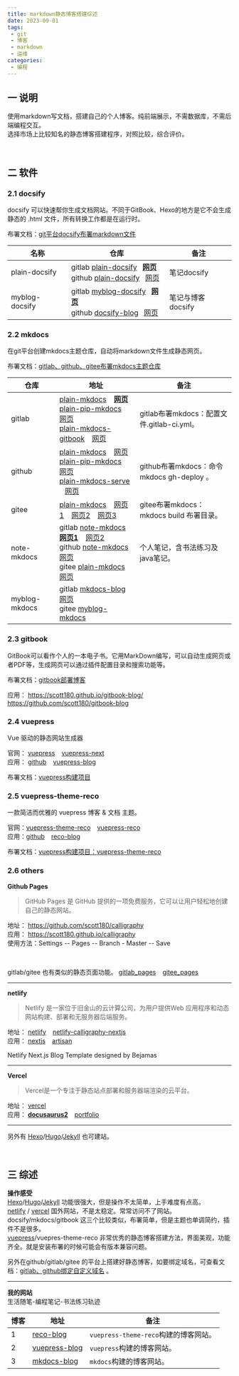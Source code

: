 ```yaml
---
title: markdown静态博客搭建综述
date: 2023-09-01
tags:
 - git
 - 博客
 - markdown
 - 运维
categories:
 - 编程
---
```


## 一 说明

使用markdown写文档，搭建自己的个人博客。纯前端展示，不需数据库，不需后端编程交互。<br>
选择市场上比较知名的静态博客搭建程序，对照比较，综合评价。<br>

<br>

## 二 软件

### 2.1 docsify

docsify 可以快速帮你生成文档网站。不同于GitBook、Hexo的地方是它不会生成静态的 .html 文件，所有转换工作都是在运行时。

布署文档：[git平台docsify布署markdown文件]( https://xushufa.cn/docs/bian-cheng/yun-wei/gitping-tai-docsifybu-shu-markdownwen-jian.html )


| 名称       | 仓库                                                			        |  备注            |
| ---------  | -------------------------------------------------------------        |  ----------      |
| plain-docsify    | gitlab [plain-docsify]( https://gitlab.com/xuyq123/plain-docsify )&ensp; [**网页**](  https://xuyq123.gitlab.io/plain-docsify/ ) <br/>github [plain-docsify]( https://github.com/scott180/plain-docsify )&ensp; [网页](  https://scott180.github.io/plain-docsify/ ) |  笔记docsify                        |
| myblog-docsify   | gitlab [myblog-docsify]( https://gitlab.com/xuyq123/myblog-docsify )&ensp; [**网页**](  https://xuyq123.gitlab.io/myblog-docsify/ ) <br/>github [docsify-blog]( https://github.com/scott180/myblog-docsify )&ensp; [网页](  https://scott180.github.io/docsify-blog ) |  笔记与博客docsify                  |



### 2.2 mkdocs

在git平台创建mkdocs主题仓库，自动将markdown文件生成静态网页。 

布署文档：[gitlab、github、gitee布署mkdocs主题仓库]( https://xushufa.cn/docs/bian-cheng/yun-wei/gitlab-github-giteebu-shu-mkdocszhu-ti-cang-ku.html )


| 仓库   | 地址                                               			      |  备注             			                 |
| -----  | -------------------------------------------------------------      |  -----------------------------------         |
| gitlab | [plain-mkdocs]( https://gitlab.com/xuyq123/plain-mkdocs ) &ensp; [**网页**]( https://xuyq123.gitlab.io/plain-mkdocs ) <br/>[plain-pip-mkdocs]( https://gitlab.com/xuyq123/plain-pip-mkdocs ) &ensp; [网页]( https://xuyq123.gitlab.io/plain-pip-mkdocs )  <br/>[plain-mkdocs-gitbook]( https://gitlab.com/xuyq123/plain-mkdocs-gitbook ) &ensp; [网页]( https://xuyq123.gitlab.io/plain-mkdocs-gitbook )            |  gitlab布署mkdocs：配置文件.gitlab-ci.yml。    |
| github | [plain-mkdocs]( https://github.com/scott180/plain-mkdocs ) &ensp; [网页](  https://scott180.github.io/plain-mkdocs/ ) <br/>[plain-pip-mkdocs]( https://github.com/scott180/plain-pip-mkdocs ) &ensp; [网页]( https://scott180.github.io/plain-pip-mkdocs )  <br/>[plain-mkdocs-serve]( https://github.com/scott180/plain-mkdocs-serve )  &ensp; [网页]( https://scott180.github.io/plain-mkdocs-serve )              |  github布署mkdocs：命令mkdocs gh-deploy 。           |
| gitee  |  [plain-mkdocs]( https://gitee.com/xy180/plain-mkdocs ) &ensp; [网页1]( http://xy180.gitee.io/plain-mkdocs/1/site/ ) &ensp; [网页2]( http://xy180.gitee.io/plain-mkdocs/2/site/ ) &ensp; [网页3]( http://xy180.gitee.io/plain-mkdocs/3/site/ )                                  |  gitee布署mkdocs：mkdocs build 布署目录。    |
| note-mkdocs   | gitlab [note-mkdocs]( https://gitlab.com/xuyq123/note-mkdocs )&ensp; [**网页1**](  https://xuyq123.gitlab.io/note-mkdocs/ ) &ensp; [网页2](  https://xuyq123.gitlab.io/note-pip-mkdocs/ ) <br/>github [note-mkdocs]( https://github.com/scott180/note-mkdocs )&ensp; [网页](  https://scott180.github.io/note-mkdocs/ )<br/>gitee [plain-mkdocs]( https://gitee.com/xy180/plain-mkdocs/tree/master/note )&ensp; [网页](  http://xy180.gitee.io/plain-mkdocs/note/site/ )       |  个人笔记，含书法练习及java笔记。                        |
| myblog-mkdocs   | gitlab [mkdocs-blog]( https://gitlab.com/xuyq123/mkdocs-blog )&ensp; [网页](  https://xuyq123.gitlab.io/mkdocs-blog/ ) <br/>gitee [myblog-mkdocs]( https://gitee.com/xy180/myblog-mkdocs ) |  



### 2.3 gitbook

GitBook可以看作个人的一本电子书。它用MarkDown编写，可以自动生成网页或者PDF等，生成网页可以通过插件配置目录和搜索功能等。

布署文档：[gitbook部署博客]( https://xushufa.cn/docs/bian-cheng/yun-wei/gitbookbu-shu-bo-ke.html )


应用：
https://scott180.github.io/gitbook-blog/ <br>
https://github.com/scott180/gitbook-blog



### 2.4 vuepress

Vue 驱动的静态网站生成器

官网： [vuepress]( https://vuepress.vuejs.org/zh/ ) &ensp; [vuepress-next]( https://github.com/vuepress/vuepress-next ) <br>
应用： [github]( https://github.com/scott180/vuepress-blog ) &ensp; [vuepress-blog]( https://scott180.github.io/vuepress-blog ) 

布署文档：[vuepress构建项目]( https://xushufa.cn/docs/bian-cheng/yun-wei/vuepressgou-jian-xiang-mu.html )



### 2.5 vuepress-theme-reco

一款简洁而优雅的 vuepress 博客 & 文档 主题。

官网：[vuepress-theme-reco]( https://vuepress-theme-reco.recoluan.com/views/1.x/configJs.html )  &ensp; [vuepress-reco]( https://github.com/vuepress-reco/vuepress-theme-reco-1.x ) <br>
应用：[github]( https://github.com/scott180/reco-blog ) &ensp; [reco-blog]( https://scott180.github.io/reco-blog )

布署文档：[vuepress构建项目：vuepress-theme-reco]( https://xushufa.cn/docs/bian-cheng/yun-wei/vuepressgou-jian-xiang-mu.html#%E4%BA%8C%E3%80%81vuepress-theme-reco )



### 2.6 others


**Github Pages**

> GitHub Pages 是 GitHub 提供的一项免费服务，它可以让用户轻松地创建自己的静态网站。

地址： https://github.com/scott180/calligraphy <br>
应用： https://scott180.github.io/calligraphy  <br>
使用方法：Settings -- Pages -- Branch - Master -- Save

<br/>

gitlab/gitee 也有类似的静态页面功能。 [gitlab_pages]( https://xuyq123.gitlab.io/plain-docsify/#/%E4%B9%A6%E6%B3%95%E7%BB%83%E4%B9%A0%E8%BD%A8%E8%BF%B9--%E6%98%8E%E6%9C%88%E5%87%A0%E6%97%B6%E6%9C%89 )  &ensp;  [gitee_pages]( http://xy180.gitee.io/plain-mkdocs/calligraphy/%E4%B9%A6%E6%B3%95%E7%BB%83%E4%B9%A0%E8%BD%A8%E8%BF%B9--%E6%98%8E%E6%9C%88%E5%87%A0%E6%97%B6%E6%9C%89.html )

---

**netlify**

> Netlify 是一家位于旧金山的云计算公司，为用户提供Web 应用程序和动态网站构建、部署和无服务器后端服务。

地址： [netlify]( https://app.netlify.com ) &ensp; [netlify-calligraphy-nextjs]( https://github.com/scott180/netlify-calligraphy-nextjs ) <br>
应用： [nextjs]( https://netlify-calligraphy-nextjs.netlify.app )  &ensp; [artisan]( https://netlify-calligraphy-artisan.netlify.app )

Netlify Next.js Blog Template designed by Bejamas

---

**Vercel**

> Vercel是一个专注于静态站点部署和服务器端渲染的云平台。

地址： [vercel]( https://vercel.com/xuyq ) <br>
应用： [**docusaurus2**]( https://calligraphy-docusaurus2.vercel.app )  &ensp; [portfolio]( https://calligraphy-portfolio.vercel.app )

---

另外有 [Hexo]( https://hexo.io/index.html )/[Hugo]( https://www.gohugo.org/ )/[Jekyll]( https://github.com/jekyll/jekyll ) 也可建站。

<br>

## 三 综述

**操作感受** <br>
[Hexo]( https://hexo.io/index.html )/[Hugo]( https://www.gohugo.org/ )/[Jekyll]( https://github.com/jekyll/jekyll )  功能很强大，但是操作不太简单，上手难度有点高。 <br>
[netlify]( https://app.netlify.com ) / [vercel]( https://vercel.com/xuyq ) 国外网站，不是太稳定。常常访问不了网站。 <br>
docsify/mkdocs/gitbook  这三个比较类似，布署简单，但是主题也单调简约，插件不是很多。 <br>
[vuepress]( https://vuepress.vuejs.org/zh/ )/vuepres-theme-reco 非常优秀的静态博客搭建方法，界面美观，功能齐全。就是安装布署的时候可能会有版本兼容问题。 <br>

另外在github/gitlab/gitee 的平台上搭建好静态博客，如要绑定域名，可查看文档：[gitlab、github绑定自定义域名]( https://xushufa.cn/docs/bian-cheng/yun-wei/gitlab-githubbang-ding-zi-ding-yi-yu-ming.html ) 。

---

**我的网站**  
生活随笔-编程笔记-书法练习轨迹

| 博客   | 地址        |  备注          |
| -----  | ----------- |  ------------- |
| 1      | [reco-blog]( https://scott180.github.io/reco-blog )          | `vuepress-theme-reco`构建的博客网站。|
| 2      | [vuepress-blog]( https://scott180.github.io/vuepress-blog )  | `vuepress`构建的博客网站。           |
| 3      | [mkdocs-blog]( https://xuyq123.gitlab.io/mkdocs-blog )   	| `mkdocs`构建的博客网站。             |

